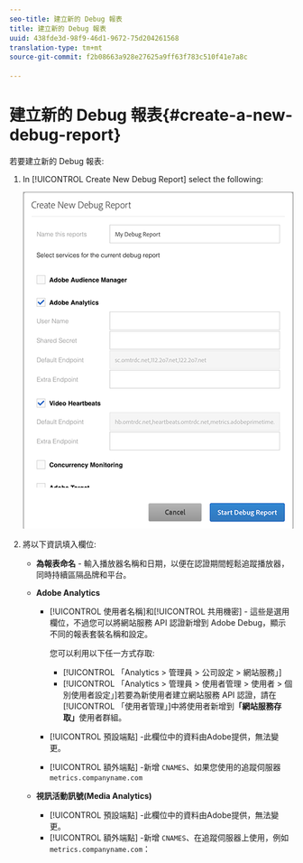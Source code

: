 ```yaml
---
seo-title: 建立新的 Debug 報表
title: 建立新的 Debug 報表
uuid: 438fde3d-98f9-46d1-9672-75d204261568
translation-type: tm+mt
source-git-commit: f2b08663a928e27625a9ff63f783c510f41e7a8c

---
```



# 建立新的 Debug 報表{#create-a-new-debug-report}

若要建立新的 Debug 報表:

1. In [!UICONTROL Create New Debug Report] select the following:

   ![](assets/create-new-debug-report.png)

1. 將以下資訊填入欄位:

   * **為報表命名** - 輸入播放器名稱和日期，以便在認證期間輕鬆追蹤播放器，同時持續區隔品牌和平台。
   * **Adobe Analytics**

      * [!UICONTROL 使用者名稱]和[!UICONTROL 共用機密] - 這些是選用欄位，不過您可以將網站服務 API 認證新增到 Adobe Debug，顯示不同的報表套裝名稱和設定。

         您可以利用以下任一方式存取:

         * [!UICONTROL 「Analytics &gt; 管理員 &gt; 公司設定 &gt; 網站服務」]
         * [!UICONTROL 「Analytics &gt; 管理員 &gt; 使用者管理 &gt; 使用者 &gt; 個別使用者設定」]若要為新使用者建立網站服務 API 認證，請在[!UICONTROL 「使用者管理」]中將使用者新增到&#x200B;**「網站服務存取」**&#x200B;使用者群組。
      * [!UICONTROL 預設端點] -此欄位中的資料由Adobe提供，無法變更。
      * [!UICONTROL 額外端點] -新增 `CNAMES`、如果您使用的追蹤伺服器 `metrics.companyname.com`
   * **視訊活動訊號(Media Analytics)**

      * [!UICONTROL 預設端點] -此欄位中的資料由Adobe提供，無法變更。
      * [!UICONTROL 額外端點] -新增 `CNAMES`、在追蹤伺服器上使用，例如 `metrics.companyname.com`：



